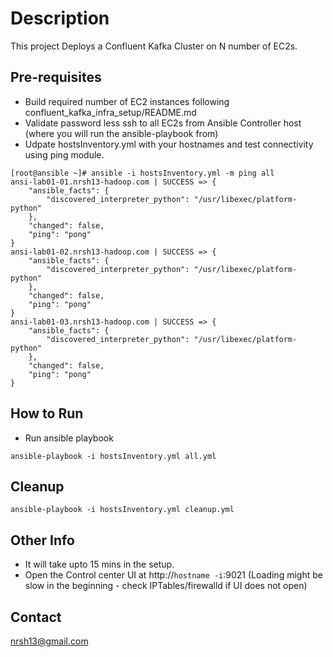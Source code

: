 # Description

This project Deploys a Confluent Kafka Cluster on N number of EC2s.

## Pre-requisites

- Build required number of EC2 instances following confluent_kafka_infra_setup/README.md
- Validate password less ssh to all EC2s from Ansible Controller host (where you will run the ansible-playbook from)
- Udpate hostsInventory.yml with your hostnames and test connectivity using ping module.

```
[root@ansible ~]# ansible -i hostsInventory.yml -m ping all
ansi-lab01-01.nrsh13-hadoop.com | SUCCESS => {
    "ansible_facts": {
        "discovered_interpreter_python": "/usr/libexec/platform-python"
    },
    "changed": false,
    "ping": "pong"
}
ansi-lab01-02.nrsh13-hadoop.com | SUCCESS => {
    "ansible_facts": {
        "discovered_interpreter_python": "/usr/libexec/platform-python"
    },
    "changed": false,
    "ping": "pong"
}
ansi-lab01-03.nrsh13-hadoop.com | SUCCESS => {
    "ansible_facts": {
        "discovered_interpreter_python": "/usr/libexec/platform-python"
    },
    "changed": false,
    "ping": "pong"
}
```

## How to Run 
- Run ansible playbook

```
ansible-playbook -i hostsInventory.yml all.yml
```

## Cleanup
```
ansible-playbook -i hostsInventory.yml cleanup.yml
```

## Other Info
- It will take upto 15 mins in the setup.
- Open the Control center UI at http://`hostname -i`:9021 (Loading might be slow in the beginning - check IPTables/firewalld if UI does not open)

## Contact
nrsh13@gmail.com
